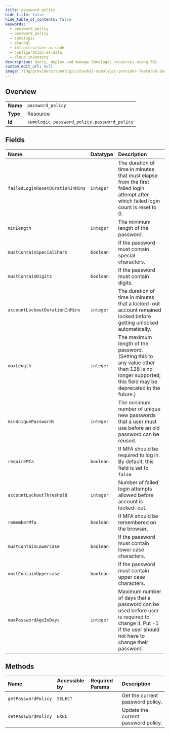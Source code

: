 ```yaml
---
title: password_policy
hide_title: false
hide_table_of_contents: false
keywords:
  - password_policy
  - password_policy
  - sumologic    
  - stackql
  - infrastructure-as-code
  - configuration-as-data
  - cloud inventory
description: Query, deploy and manage Sumologic resources using SQL
custom_edit_url: null
image: /img/providers/sumologic/stackql-sumologic-provider-featured-image.png
---
```

  
    

## Overview
<table><tbody>
<tr><td><b>Name</b></td><td><code>password_policy</code></td></tr>
<tr><td><b>Type</b></td><td>Resource</td></tr>
<tr><td><b>Id</b></td><td><code>sumologic.password_policy.password_policy</code></td></tr>
</tbody></table>

## Fields
| Name | Datatype | Description |
|:-----|:---------|:------------|
| `failedLoginResetDurationInMins` | `integer` | The duration of time in minutes that must elapse from the first failed login attempt after which failed login count is reset to 0. |
| `minLength` | `integer` | The minimum length of the password. |
| `mustContainSpecialChars` | `boolean` | If the password must contain special characters. |
| `mustContainDigits` | `boolean` | If the password must contain digits. |
| `accountLockoutDurationInMins` | `integer` | The duration of time in minutes that a locked-out account remained locked before getting unlocked automatically. |
| `maxLength` | `integer` | The maximum length of the password. (Setting this to any value other than 128 is no longer supported; this field may be deprecated in the future.) |
| `minUniquePasswords` | `integer` | The minimum number of unique new passwords that a user must use before an old password can be reused. |
| `requireMfa` | `boolean` | If MFA should be required to log in. By default, this field is set to `false`. |
| `accountLockoutThreshold` | `integer` | Number of failed login attempts allowed before account is locked-out. |
| `rememberMfa` | `boolean` | If MFA should be remembered on the browser. |
| `mustContainLowercase` | `boolean` | If the password must contain lower case characters. |
| `mustContainUppercase` | `boolean` | If the password must contain upper case characters. |
| `maxPasswordAgeInDays` | `integer` | Maximum number of days that a password can be used before user is required to change it. Put -1 if the user should not have to change their password. |
## Methods
| Name | Accessible by | Required Params | Description |
|:-----|:--------------|:----------------|:------------|
| `getPasswordPolicy` | `SELECT` |  | Get the current password policy. |
| `setPasswordPolicy` | `EXEC` |  | Update the current password policy. |

